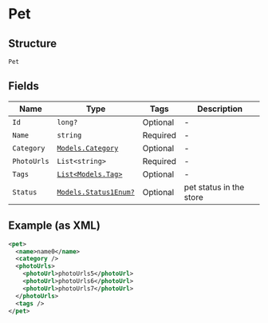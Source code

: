 
# Pet

## Structure

`Pet`

## Fields

| Name | Type | Tags | Description |
|  --- | --- | --- | --- |
| `Id` | `long?` | Optional | - |
| `Name` | `string` | Required | - |
| `Category` | [`Models.Category`](/doc/models/category.md) | Optional | - |
| `PhotoUrls` | `List<string>` | Required | - |
| `Tags` | [`List<Models.Tag>`](/doc/models/tag.md) | Optional | - |
| `Status` | [`Models.Status1Enum?`](/doc/models/status-1-enum.md) | Optional | pet status in the store |

## Example (as XML)

```xml
<pet>
  <name>name0</name>
  <category />
  <photoUrls>
    <photoUrl>photoUrls5</photoUrl>
    <photoUrl>photoUrls6</photoUrl>
    <photoUrl>photoUrls7</photoUrl>
  </photoUrls>
  <tags />
</pet>
```

